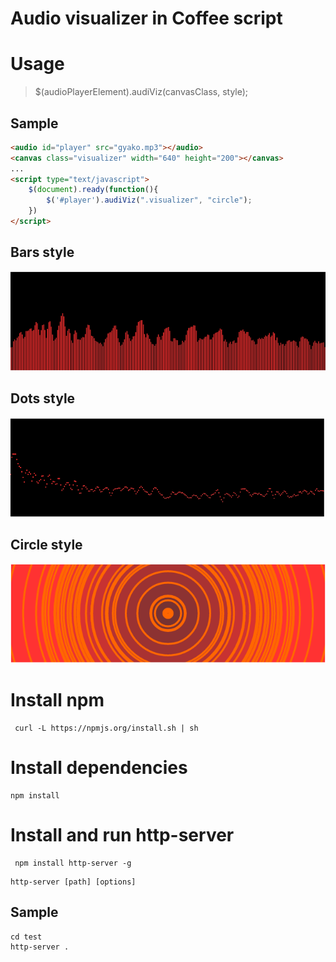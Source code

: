 # Audio visualizer in Coffee script 

# Usage 


> $(audioPlayerElement).audiViz(canvasClass, style);


## Sample

```html
<audio id="player" src="gyako.mp3"></audio>
<canvas class="visualizer" width="640" height="200"></canvas>
...
<script type="text/javascript">
	$(document).ready(function(){
		$('#player').audiViz(".visualizer", "circle");
	})
</script>
```

## Bars style
![Bars](images/demo.png)

## Dots style
![Dots](images/dots.png)

## Circle style
![Dots](images/circle.png)

# Install npm 

```
 curl -L https://npmjs.org/install.sh | sh
```

# Install dependencies

```
npm install
```

# Install and run http-server

```
 npm install http-server -g
```

```
http-server [path] [options]
```

## Sample

```
cd test
http-server .
```
